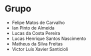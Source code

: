# Grupo

- Felipe Matos de Carvalho
- Ian Pinto de Almeida
- Lucas da Costa Pereira
- Lucas Henrique Santos Nascimento
- Matheus da Silva Freitas
- Victor Luís Xavier Santicioli
